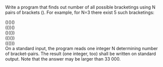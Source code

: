 Write a program that finds out number of all possible bracketings using N pairs of brackets (). For example, for N=3 there exist 5 such bracketings:

()()()  
(())()  
()(())  
(()())  
((()))  
On a standard input, the program reads one integer N determining number of bracket-pairs. The result (one integer, too) shall be written on standard output. Note that the answer may be larger than 33 000.
